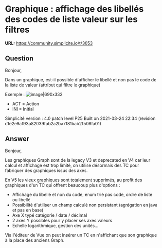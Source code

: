 # Graphique : affichage des libellés des codes de liste valeur sur les filtres

**URL:** https://community.simplicite.io/t/3053

## Question
Bonjour,

Dans un graphique, est-il possible d'afficher le libellé et non pas le code de la liste de valeur (attribut qui filtre le graphique)

Exemple :
![image|690x332](upload://zQiQCJRWlhVPfXlLrxhRR4wLHoM.png) 

* ACT = Action
* INI = Initial

Simplicité version : 4.0 patch level P25
Built on 2021-03-24 22:34 (revision c1e2e9af93a82039fab2a2ba7f81bab2f508fa01)

## Answer
Bonjour,

Les graphiques Graph sont de la legacy V3 et deprecated en V4 car leur calcul et affichage est trop limité, on utilise désormais des TC pour fabriquer des graphiques issus des axes. 

En V5 les vieux graphiques sont totalement supprimés, au profit des graphiques d'un TC qui offrent beaucoup plus d'options : 

- Affichage du libellé et non du code, enum trié pas code, ordre de liste ou libellé
- Possibilité d'utiliser un champ calculé non persistant (agrégation en java et pas en base)
- Axe X typé catégorie / date / décimal
- 2 axes Y possibles pour y placer ses axes valeurs
- Echelle logarithmique, gestion des unités...

Via l'éditeur de Vue on peut insérer un TC en n'affichant que son graphique à la place des anciens Graph.

